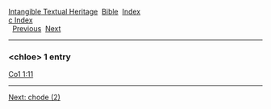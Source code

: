 [Intangible Textual Heritage](../../index)  [Bible](../index) 
[Index](index)   
[c Index](_c_)  
  [Previous](c02153)  [Next](c02155) 

------------------------------------------------------------------------

### &lt;chloe&gt; 1 entry

[Co1 1:11](../kjv/co1001.htm#011)  

------------------------------------------------------------------------

[Next: chode (2)](c02155)
